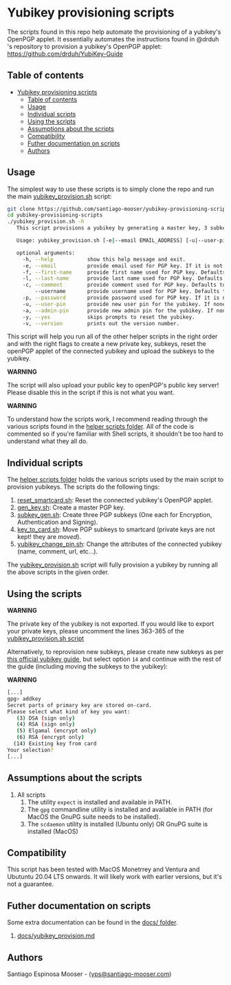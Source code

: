 
# Yubikey provisioning scripts

The scripts found in this repo help automate the provisioning of a yubikey's OpenPGP applet. It essentially automates the instructions found in @drduh 's repository to provision a yubikey's OpenPGP applet: https://github.com/drduh/YubiKey-Guide

## Table of contents

- [Yubikey provisioning scripts](#yubikey-provisioning-scripts)
  - [Table of contents](#table-of-contents)
  - [Usage](#usage)
  - [Individual scripts](#individual-scripts)
  - [Using the scripts](#using-the-scripts)
  - [Assumptions about the scripts](#assumptions-about-the-scripts)
  - [Compatibility](#compatibility)
  - [Futher documentation on scripts](#futher-documentation-on-scripts)
  - [Authors](#authors)

## Usage

The simplest way to use these scripts is to simply clone the repo and run the main [yubikey_provision.sh](./yubikey_provision.sh) script:

```bash
git clone https://github.com/santiago-mooser/yubikey-provisioning-scripts.git
cd yubikey-provisioning-scripts
./yubikey_provision.sh -h
   This script provisions a yubikey by generating a master key, 3 subkeys and moving the subkeys to the yubikey. Please read the documentation for more information.

   Usage: yubikey_provision.sh [-e|--email EMAIL_ADDRESS] [-u|--user-pin USER_PIN] [-a|--admin-pin ADMIN_PIN] [-y|--yes]

   optional arguments:
     -h, --help           show this help message and exit.
     -e, --email          provide email used for PGP key. If it is not provided, the user is prompted for an email.
     -f, --first-name     provide first name used for PGP key. Defaults to an empty string.
     -l, --last-name      provide last name used for PGP key. Defaults to an empty string.
     -c, --comment        provide comment used for PGP key. Defaults to an empty string.
         --username       provide username used for PGP key. Defaults to an empty string.
     -p, --password       provide password used for PGP key. If it is not provided, a random one is generated.
     -u, --user-pin       provide new user pin for the yubikey. If none is provided, a random one is generated.
     -a, --admin-pin      provide new admin pin for the yubikey. If none is provided, a random one is generated.
     -y, --yes            skips prompts to reset the yubikey.
     -v, --version        prints out the version number.
```

This script will help you run all of the other helper scripts in the right order and with the right flags to create a new private key, subkeys, reset the openPGP applet of the connected yubikey and upload the subkeys to the yubikey.

**WARNING**

The script will also upload your public key to openPGP's public key server! Please disable this in the script if this is not what you want.

**WARNING**

To understand how the scripts work, I recommend reading through the various scripts found in the [helper scripts folder](./helper_scripts/). All of the code is commented so if you're familiar with Shell scripts, it shouldn't be too hard to understand what they all do.

## Individual scripts

The [helper scripts folder](./helper_scripts/) holds the various scripts used by the main script to provision yubikeys. The scripts do the following tings:

1. [reset_smartcard.sh](./helper_scripts/reset_smartcard.sh): Reset the connected yubikey's OpenPGP applet.
2. [gen_key.sh](./helper_scripts/gen_key.sh): Create a master PGP key.
3. [subkey_gen.sh](./helper_scripts/subkey_gen.sh): Create three PGP subkeys (One each for Encryption, Authentication and Signing).
4. [key_to_card.sh](./helper_scripts/key_to_card.sh): Move PGP subkeys to smartcard (private keys are not kept! they are *moved*).
5. [yubikey_change_pin.sh](./helper_scripts/yubikey_change_pin.sh): Change the attributes of the connected yubikey (name, comment, url, etc...).

The [yubikey_provision.sh](./yubikey_provision.sh) script will fully provision a yubikey by running all the above scripts in the given order.

## Using the scripts

**WARNING**

The private key of the yubikey is not exported. If you would like to export your private keys, please uncomment the lines 363-365 of the [yubikey_provision.sh script](yubikey_provision.sh#L362)

Alternatively, to reprovision new subkeys, please create new subkeys as per [this official yubikey guide](https://github.com/drduh/YubiKey-Guide#sub-keys), but select option `14` and continue with the rest of the guide (including moving the subkeys to the yubikey):

**WARNING**

```bash
[...]
gpg> addkey
Secret parts of primary key are stored on-card.
Please select what kind of key you want:
   (3) DSA (sign only)
   (4) RSA (sign only)
   (5) Elgamal (encrypt only)
   (6) RSA (encrypt only)
  (14) Existing key from card
Your selection?
[...]
```

## Assumptions about the scripts

1. All scripts
   1. The utility `expect` is installed and available in PATH.
   2. The `gpg` commandline utility is installed and available in PATH (for MacOS the GnuPG suite needs to be installed).
   3. The `scdaemon` utility is installed (Ubuntu only) OR GnuPG suite is installed (MacOS)

## Compatibility

This script has been tested with MacOS Monetrrey and Ventura and Ubutuntu 20.04 LTS onwards. It will likely work with earlier versions, but it's not a guarantee.

## Futher documentation on scripts

Some extra documentation can be found in the [docs/ folder](./docs/).

1. [docs/yubikey_provision.md](./docs/yubikey_provision.md)

## Authors

Santiago Espinosa Mooser - (yps@santiago-mooser.com)

